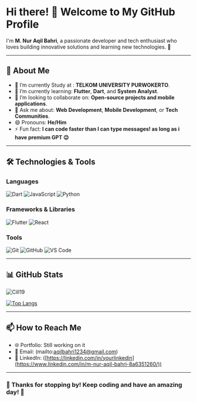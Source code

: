 # Hi there! 👋 Welcome to My GitHub Profile

I'm **M. Nur Aqil Bahri**, a passionate developer and tech enthusiast who loves building innovative solutions and learning new technologies. 🚀

---

## 🌟 About Me

- 🔭 I’m currently Study at : **TELKOM UNIVERSITY PURWOKERTO**.
- 🌱 I’m currently learning: **Flutter**, **Dart**, and **System Analyst**.
- 👯 I’m looking to collaborate on: **Open-source projects and mobile applications**.
- 💬 Ask me about: **Web Development**, **Mobile Development**, or **Tech Communities**.
- 😄 Pronouns: **He/Him**
- ⚡ Fun fact: **I can code faster than I can type messages! as long as i have premium GPT 😉**

---

## 🛠️ Technologies & Tools

### **Languages**
![Dart](https://img.shields.io/badge/-Dart-blue?logo=dart&logoColor=white&style=flat)
![JavaScript](https://img.shields.io/badge/-JavaScript-yellow?logo=javascript&logoColor=white&style=flat)
![Python](https://img.shields.io/badge/-Python-blue?logo=python&logoColor=white&style=flat)

### **Frameworks & Libraries**
![Flutter](https://img.shields.io/badge/-Flutter-blue?logo=flutter&logoColor=white&style=flat)
![React](https://img.shields.io/badge/-React-blue?logo=react&logoColor=white&style=flat)

### **Tools**
![Git](https://img.shields.io/badge/-Git-orange?logo=git&logoColor=white&style=flat)
![GitHub](https://img.shields.io/badge/-GitHub-black?logo=github&logoColor=white&style=flat)
![VS Code](https://img.shields.io/badge/-VSCode-blue?logo=visualstudiocode&logoColor=white&style=flat)

---

## 📊 GitHub Stats

![Cill19](https://github-readme-stats.vercel.app/api?username=Cill19&show_icons=true&theme=radical)

[![Top Langs](https://github-readme-stats.vercel.app/api/top-langs/?username=Cill19&layout=compact&theme=radical)](https://github.com/Cill19/github-readme-stats)

---

## 📫 How to Reach Me

- 🌐 Portfolio: Still working on it
- 📧 Email: (mailto:aqilbahri1234@gmail.com)
- 💼 LinkedIn: ([https://linkedin.com/in/yourlinkedin](https://www.linkedin.com/in/m-nur-aqil-bahri-8a6351260/))

---

### 🌟 Thanks for stopping by! Keep coding and have an amazing day! 🌟
